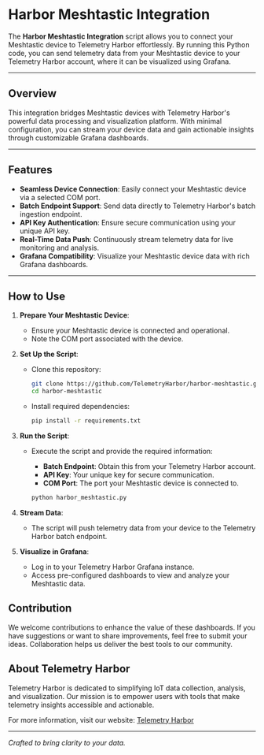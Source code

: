 # Harbor Meshtastic Integration  

The **Harbor Meshtastic Integration** script allows you to connect your Meshtastic device to Telemetry Harbor effortlessly. By running this Python code, you can send telemetry data from your Meshtastic device to your Telemetry Harbor account, where it can be visualized using Grafana.  

---  

## Overview  

This integration bridges Meshtastic devices with Telemetry Harbor's powerful data processing and visualization platform. With minimal configuration, you can stream your device data and gain actionable insights through customizable Grafana dashboards.  

---

## Features  

- **Seamless Device Connection**: Easily connect your Meshtastic device via a selected COM port.  
- **Batch Endpoint Support**: Send data directly to Telemetry Harbor's batch ingestion endpoint.  
- **API Key Authentication**: Ensure secure communication using your unique API key.  
- **Real-Time Data Push**: Continuously stream telemetry data for live monitoring and analysis.  
- **Grafana Compatibility**: Visualize your Meshtastic device data with rich Grafana dashboards.  

---

## How to Use  

1. **Prepare Your Meshtastic Device**:  
   - Ensure your Meshtastic device is connected and operational.  
   - Note the COM port associated with the device.  

2. **Set Up the Script**:  
   - Clone this repository:  
     ```bash
     git clone https://github.com/TelemetryHarbor/harbor-meshtastic.git
     cd harbor-meshtastic
     ```  
   - Install required dependencies:  
     ```bash
     pip install -r requirements.txt
     ```  

3. **Run the Script**:  
   - Execute the script and provide the required information:  
     - **Batch Endpoint**: Obtain this from your Telemetry Harbor account.  
     - **API Key**: Your unique key for secure communication.  
     - **COM Port**: The port your Meshtastic device is connected to.  

     ```bash
     python harbor_meshtastic.py
     ```  

4. **Stream Data**:  
   - The script will push telemetry data from your device to the Telemetry Harbor batch endpoint.  

5. **Visualize in Grafana**:  
   - Log in to your Telemetry Harbor Grafana instance.  
   - Access pre-configured dashboards to view and analyze your Meshtastic data.

## Contribution  

We welcome contributions to enhance the value of these dashboards. If you have suggestions or want to share improvements, feel free to submit your ideas. Collaboration helps us deliver the best tools to our community.  

## About Telemetry Harbor  

Telemetry Harbor is dedicated to simplifying IoT data collection, analysis, and visualization. Our mission is to empower users with tools that make telemetry insights accessible and actionable.  

For more information, visit our website: [Telemetry Harbor](https://telemetryhive.com)  

---  

*Crafted to bring clarity to your data.*  

